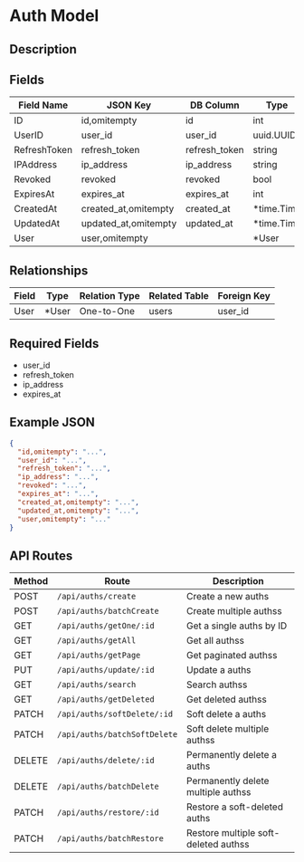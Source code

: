 # Auth Model

## Description


## Fields
| Field Name | JSON Key | DB Column | Type | Required | Validation | Description |
|------------|----------|-----------|------|----------|------------|-------------|
| ID | id,omitempty | id | int | false | omitempty,gt=0 |  |
| UserID | user_id | user_id | uuid.UUID | true | required,uuid |  |
| RefreshToken | refresh_token | refresh_token | string | true | required |  |
| IPAddress | ip_address | ip_address | string | true | required,ip |  |
| Revoked | revoked | revoked | bool | false |  |  |
| ExpiresAt | expires_at | expires_at | int | true | required,gt=0 |  |
| CreatedAt | created_at,omitempty | created_at | *time.Time | false | omitempty,pasttime |  |
| UpdatedAt | updated_at,omitempty | updated_at | *time.Time | false | omitempty,pasttime |  |
| User | user,omitempty |  | *User | false |  |  |


## Relationships
| Field | Type | Relation Type | Related Table | Foreign Key |
|-------|------|---------------|---------------|-------------|
| User | *User | One-to-One | users | user_id |


## Required Fields
- user_id
- refresh_token
- ip_address
- expires_at

## Example JSON
```json
{
  "id,omitempty": "...",
  "user_id": "...",
  "refresh_token": "...",
  "ip_address": "...",
  "revoked": "...",
  "expires_at": "...",
  "created_at,omitempty": "...",
  "updated_at,omitempty": "...",
  "user,omitempty": "..."
}
```

## API Routes
| Method | Route | Description |
|--------|-------|-------------|
| POST | `/api/auths/create` | Create a new auths |
| POST | `/api/auths/batchCreate` | Create multiple authss |
| GET | `/api/auths/getOne/:id` | Get a single auths by ID |
| GET | `/api/auths/getAll` | Get all authss |
| GET | `/api/auths/getPage` | Get paginated authss |
| PUT | `/api/auths/update/:id` | Update a auths |
| GET | `/api/auths/search` | Search authss |
| GET | `/api/auths/getDeleted` | Get deleted authss |
| PATCH | `/api/auths/softDelete/:id` | Soft delete a auths |
| PATCH | `/api/auths/batchSoftDelete` | Soft delete multiple authss |
| DELETE | `/api/auths/delete/:id` | Permanently delete a auths |
| DELETE | `/api/auths/batchDelete` | Permanently delete multiple authss |
| PATCH | `/api/auths/restore/:id` | Restore a soft-deleted auths |
| PATCH | `/api/auths/batchRestore` | Restore multiple soft-deleted authss |

